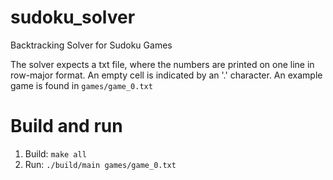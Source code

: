 # sudoku_solver
Backtracking Solver for Sudoku Games

The solver expects a txt file, where the numbers are printed on one line in row-major format. An empty cell is indicated by an '.' character. An example game is found in `games/game_0.txt`

# Build and run

1. Build: `make all`
2. Run: `./build/main games/game_0.txt`